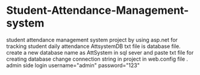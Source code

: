 # Student-Attendance-Management-system
student attendance management system project by using asp.net for tracking student daily attendance 
AttsystemDB txt file is database file.
create a new database name as AttSystem in sql sever and paste txt file for creating database
change connection string in project in web.config file .
admin side login username="admin" password="123"
